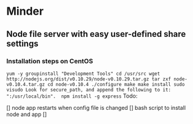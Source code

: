 # Minder
## Node file server with easy user-defined share settings

### Installation steps on CentOS

`
yum -y groupinstall "Development Tools"
cd /usr/src
wget http://nodejs.org/dist/v0.10.29/node-v0.10.29.tar.gz
tar zxf node-v0.10.4.tar.gz
cd node-v0.10.4
./configure
make
make install
sudo visudo
	Look for secure_path, and append the following to it: ":/usr/local/bin". 
npm install -g express
`
Todo: 

[] node app restarts when config file is changed
[] bash script to install node and app
[] 